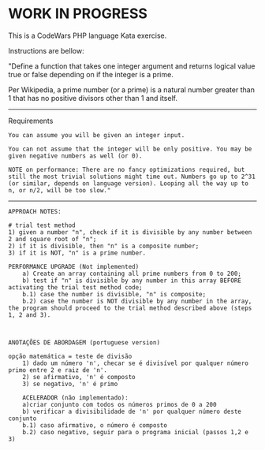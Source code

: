 # WORK IN PROGRESS

This is a CodeWars PHP language Kata exercise.

Instructions are bellow:

"Define a function that takes one integer argument and returns logical value true or false depending on if the integer is 
a prime.

Per Wikipedia, a prime number (or a prime) is a natural number greater than 1 that has no positive divisors other than 1 and itself.

------------------

Requirements

    You can assume you will be given an integer input.

    You can not assume that the integer will be only positive. You may be given negative numbers as well (or 0).

    NOTE on performance: There are no fancy optimizations required, but still the most trivial solutions might time out. Numbers go up to 2^31 (or similar, depends on language version). Looping all the way up to n, or n/2, will be too slow."


-------------------------------------------------------------------------------------------------------
    APPROACH NOTES:
    
    # trial test method
    1) given a number "n", check if it is divisible by any number between 2 and square root of "n";
    2) if it is divisible, then "n" is a composite number;
    3) if it is NOT, "n" is a prime number.

    PERFORMANCE UPGRADE (Not implemented)
        a) Create an array containing all prime numbers from 0 to 200;
        b) test if "n" is divisible by any number in this array BEFORE activating the trial test method code;
        b.1) case the number is divisible, "n" is composite;
        b.2) case the number is NOT divisible by any number in the array, the program should proceed to the trial method described above (steps 1, 2 and 3).



    ANOTAÇÕES DE ABORDAGEM (portuguese version)

    opção matemática = teste de divisão
        1) dado um número 'n', checar se é divisível por qualquer número primo entre 2 e raiz de 'n'.
        2) se afirmativo, 'n' é composto
        3) se negativo, 'n' é primo

        ACELERADOR (não implementado):
        a)criar conjunto com todos os números primos de 0 a 200
        b) verificar a divisibilidade de 'n' por qualquer número deste conjunto
        b.1) caso afirmativo, o número é composto
        b.2) caso negativo, seguir para o programa inicial (passos 1,2 e 3)